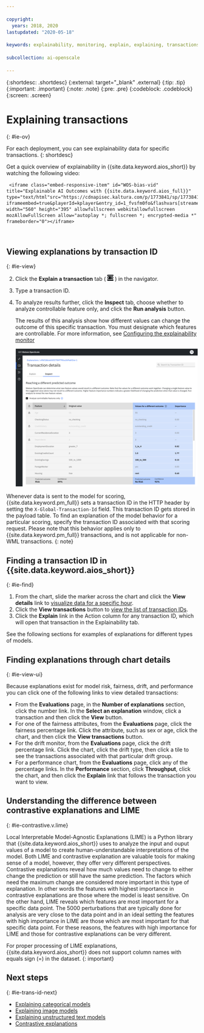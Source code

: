 ```yaml
---

copyright:
  years: 2018, 2020
lastupdated: "2020-05-18"

keywords: explainability, monitoring, explain, explaining, transactions, transaction ID

subcollection: ai-openscale

---
```


{:shortdesc: .shortdesc}
{:external: target="_blank" .external}
{:tip: .tip}
{:important: .important}
{:note: .note}
{:pre: .pre}
{:codeblock: .codeblock}
{:screen: .screen}

# Explaining transactions
{: #ie-ov}

For each deployment, you can see explainability data for specific transactions.
{: shortdesc}

Get a quick overview of explainability in {{site.data.keyword.aios_short}} by watching the following video:


<p>
  <div class="embed-responsive embed-responsive-16by9">


     <iframe class="embed-responsive-item" id="WOS-bias-vid" title="Explainable AI Outcomes with {{site.data.keyword.aios_full}}" type="text/html"src="https://cdnapisec.kaltura.com/p/1773841/sp/177384100/embedIframeJs/uiconf_id/39954662/partner_id/1773841?iframeembed=true&playerId=kplayer&entry_id=1_fvsfm0fo&flashvars[streamerType]=auto" width="560" height="395" allowfullscreen webkitallowfullscreen mozAllowFullScreen allow="autoplay *; fullscreen *; encrypted-media *" frameborder="0"></iframe>

  </div>
</p>

<p>&nbsp;</p>


## Viewing explanations by transaction ID
{: #ie-view}

2. Click the **Explain a transaction** tab ( ![Explain a transaction tab](images/wos-insight-transact-tab.png) ) in the navigator.
3. Type a transaction ID.
4. To analyze results further, click the **Inspect** tab, choose whether to analyze controllable feature only, and click the **Run analysis** button.

   The results of this analysis show how different values can change the outcome of this specific transaction. You must designate which features are controllable. For more information, see [Configuring the explainability monitor](/docs/ai-openscale?topic=ai-openscale-explainability-monitor)

   ![Transaction details on the inspect tab show values that could produce a different outcome](images/wos-explainability-inspect.png)

Whenever data is sent to the model for scoring, {{site.data.keyword.pm_full}} sets a transaction ID in the HTTP header by setting the `X-Global-Transaction-Id` field. This transaction ID gets stored in the payload table. To find an explanation of the model behavior for a particular scoring, specify the transaction ID associated with that scoring request. Please note that this behavior applies only to {{site.data.keyword.pm_full}} transactions, and is not applicable for non-WML transactions.
{: note}

## Finding a transaction ID in {{site.data.keyword.aios_short}}
{: #ie-find}

1.  From the chart, slide the marker across the chart and click the **View details** link to [visualize data for a specific hour](/docs/ai-openscale?topic=ai-openscale-it-vdet).
1.  Click the **View transactions** button to [view the list of transaction IDs](/docs/ai-openscale?topic=ai-openscale-it-tra).
1.  Click the **Explain** link in the Action column for any transaction ID, which will open that transaction in the Explainability tab.

  See the following sections for examples of explanations for different types of models.

## Finding explanations through chart details
{: #ie-view-ui}

Because explanations exist for model risk, fairness, drift, and performance you can click one of the following links to view detailed transactions:

- From the **Evaluations** page, in the **Number of explanations** section, click the number link. In the **Select an explanation** window, click a transaction and then click the **View** button. 
- For one of the fairness attributes, from the **Evaluations** page, click the fairness percentage link. Click the attribute, such as sex or age, click the chart, and then click the **View transactions** button.
- For the drift monitor, from the **Evaluations** page, click the drift percentage link. Click the chart, click the drift type, then click a tile to see the transactions associated with that particular drift group.
- For a performance chart, from the **Evaluations** page, click any of the percentage links. In the **Performance** section, click **Throughput**, click the chart, and then click the **Explain** link that follows the transaction you want to view.

## Understanding the difference between contrastive explanations and LIME
{: #ie-contrastive.v.lime}

Local Interpretable Model-Agnostic Explanations (LIME) is a Python library that {{site.data.keyword.aios_short}} uses to analyze the input and ouput values of a model to create human-understandable interpretations of the model. Both LIME and contrastive explanation are valuable tools for making sense of a model, however, they offer very different perspectives. Contrastive explanations reveal how much values need to change to either change the prediction or still have the same prediction. The factors which need the maximum change are considered more important in this type of explanation. In other words the features with highest importance in contrastive explanations are those where the model is least sensitive. On the other hand, LIME reveals which features are most important for a specific data point. The 5000 perturbations that are typically done for analysis are very close to the data point and in an ideal setting the features with high importance in LIME are those which are most important for that specific data point. For these reasons, the features with high importance for LIME and those for contrastive explanations can be very different.

For proper processing of LIME explanations, {{site.data.keyword.aios_short}} does not support column names with equals sign (=) in the dataset.
{: important} 

## Next steps
{: #ie-trans-id-next}

- [Explaining categorical models](/docs/ai-openscale?topic=ai-openscale-ie-class)
- [Explaining image models](/docs/ai-openscale?topic=ai-openscale-ie-image)
- [Explaining unstructured text models](/docs/ai-openscale?topic=ai-openscale-ie-unstruct)
- [Contrastive explanations](/docs/ai-openscale?topic=ai-openscale-ie-pp-pn)
